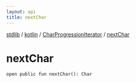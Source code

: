 ```yaml
---
layout: api
title: nextChar
---
```

[stdlib](../../index.html) / [kotlin](../index.html) / [CharProgressionIterator](index.html) / [nextChar](nextChar.html)

# nextChar

```
open public fun nextChar(): Char
```
